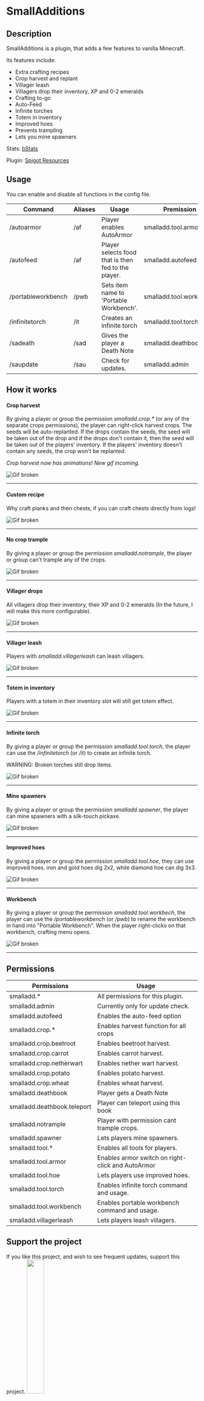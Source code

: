 # SmallAdditions
 
## Description
SmallAdditions is a plugin, that adds a few features to vanilla Minecraft. 

Its features include: 
* Extra crafting recipes
* Crop harvest and replant
* Villager leash
* Villagers drop their inventory, XP and 0-2 emeralds
* Crafting to-go
* Auto-Feed
* Infinite torches
* Totem in inventory
* Improved hoes
* Prevents trampling
* Lets you mine spawners

Stats: [bStats](https://bstats.org/plugin/bukkit/SmallAdditions/6335)

Plugin: [Spigot Resources](https://www.spigotmc.org/resources/smalladditions-crop-harvest-villager-drops-portable-crafting-and-more.74452/)

## Usage
You can enable and disable all functions in the config file.

Command | Aliases | Usage | Premission
--- | --- | --- | ----
/autoarmor | /af | Player enables AutoArmor | smalladd.tool.armor
/autofeed <Food option> | /af | Player selects food that is then fed to the player. | smalladd.autofeed
/portableworkbench | /pwb | Sets item name to 'Portable Workbench'. | smalladd.tool.workbench
/infinitetorch | /it | Creates an infinite torch | smalladd.tool.torch
/sadeath | /sad | Gives the player a Death Note | smalladd.deathbook
 /saupdate | /sau | Check for updates. | smalladd.admin

## How it works

#### Crop harvest
By giving a player or group the permission _smalladd.crop.*_ (or any of the separate crops permissions), the player can right-click harvest crops. The seeds will be auto-replanted. If the drops contain the seeds, the seed will be taken out of the drop and if the drops don't contain it, then the seed will be taken out of the players' inventory. If the players' inventory doesn't contain any seeds, the crop won't be replanted.

_Crop harvest now has animations! New gif incoming._

![Gif broken](https://i.imgur.com/6PwLcbN.gif)

---

#### Custom recipe
Why craft planks and then chests, if you can craft chests directly from logs!

![Gif broken](https://i.imgur.com/Rqydxqb.gif)

---

#### No crop trample
By giving a player or group the permission _smalladd.notrample_, the player or group can't trample any of the crops.

![Gif broken](https://i.imgur.com/IL7aJsj.gif)

---

#### Villager drops
All villagers drop their inventory, their XP and 0-2 emeralds (In the future, I will make this more configurable).

![Gif broken](https://i.imgur.com/XzBcRDN.gif)

---

#### Villager leash
Players with _smalladd.villagerleash_ can leash villagers.

![Gif broken](https://i.imgur.com/v9GBAg6.gif)

---

#### Totem in inventory
Players with a totem in their inventory slot will still get totem effect.

![Gif broken](https://i.imgur.com/77MMzE5.gif)

---

#### Infinite torch
By giving a player or group the permission _smalladd.tool.torch_, the player can use the _/infinitetorch_ (or _/it_) to create an infinite torch. 

WARNING: Broken torches still drop items.

![Gif broken](https://i.imgur.com/spj9FjX.gif)

---

#### Mine spawners
By giving a player or group the permission _smalladd.spawner_, the player can mine spawners with a silk-touch pickaxe.

![Gif broken](https://i.imgur.com/ydBBpqA.gif)

---

#### Improved hoes
By giving a player or group the permission _smalladd.tool.hoe_, they can use improved hoes. iron and gold hoes dig 2x2, while diamond hoe can dig 3x3.

![Gif broken](https://i.imgur.com/TImoa0o.gif)

---

#### Workbench
By giving a player or group the permission _smalladd.tool.workbech_, the player can use the _/portableworkbench_ (or _/pwb_) to rename the workbench in hand into "Portable Workbench". When the player right-clicks on that workbench, crafting menu opens.

![Gif broken](https://i.imgur.com/T4KAM5P.gif)

---


## Permissions

Permissions | Usage
--- | ---
smalladd.* | All permissions for this plugin.
smalladd.admin | Currently only for update check.
smalladd.autofeed | Enables the auto-feed option
smalladd.crop.* | Enables harvest function for all crops
smalladd.crop.beetroot | Enables beetroot harvest.
smalladd.crop.carrot | Enables carrot harvest.
smalladd.crop.netherwart | Enables nether wart harvest.
smalladd.crop.potato | Enables potato harvest.
smalladd.crop.wheat | Enables wheat harvest.
smalladd.deathbook | Player gets a Death Note
smalladd.deathbook.teleport | Player can teleport using this book
smalladd.notrample | Player with permission cant trample crops.
smalladd.spawner | Lets players mine spawners.
smalladd.tool.* | Enables all tools for players.
smalladd.tool.armor | Enables armor switch on right-click and AutoArmor
smalladd.tool.hoe | Lets players use improved hoes.
smalladd.tool.torch | Enables infinite torch command and usage.
smalladd.tool.workbench | Enables portable workbench command and usage.
smalladd.villagerleash | Lets players leash villagers.

## Support the project
If you like this project, and wish to see frequent updates, support this project.
<a href="https://paypal.me/zbe420?locale.x=en_US"><img style="width: 30%; height: 30%;" src="https://raw.githubusercontent.com/stefan-niedermann/paypal-donate-button/master/paypal-donate-button.png?fbclid=IwAR1C58lEX29L-ZlY23vzQcaZBrJnihD9z1B075At7eNiBnaxzT4If08Wung"></img></a>
